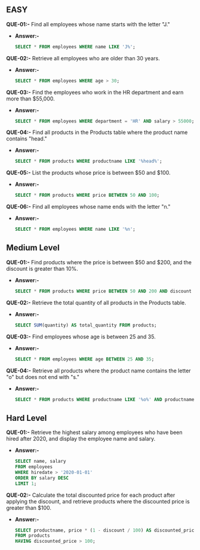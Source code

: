## EASY

**QUE-01:-** Find all employees whose name starts with the letter "J."


- **Answer:-** 

    ```sql
    SELECT * FROM employees WHERE name LIKE 'J%';
    ```

**QUE-02:-** Retrieve all employees who are older than 30 years.

- **Answer:-**

    ```sql
    SELECT * FROM employees WHERE age > 30;
    ```

**QUE-03:-** Find the employees who work in the HR department and earn more than $55,000.

- **Answer:-**

    ```sql
    SELECT * FROM employees WHERE department = 'HR' AND salary > 55000;
    ```

**QUE-04:-** Find all products in the Products table where the product name contains "head."

- **Answer:-**

    ```sql
    SELECT * FROM products WHERE productname LIKE '%head%';
    ```

**QUE-05:-** List the products whose price is between $50 and $100.

- **Answer:-**

    ```sql
    SELECT * FROM products WHERE price BETWEEN 50 AND 100;
    ```

**QUE-06:-** Find all employees whose name ends with the letter "n."


- **Answer:-**

    ```sql
    SELECT * FROM employees WHERE name LIKE '%n';
    ```

## Medium Level

**QUE-01:-** Find products where the price is between $50 and $200, and the discount is greater than 10%.

- **Answer:-**


    ```sql
    SELECT * FROM products WHERE price BETWEEN 50 AND 200 AND discount > 10;
    ```
**QUE-02:-** Retrieve the total quantity of all products in the Products table.

- **Answer:-**

    ```sql
    SELECT SUM(quantity) AS total_quantity FROM products;
    ```
**QUE-03:-** Find employees whose age is between 25 and 35.

- **Answer:-**

    ```sql
    SELECT * FROM employees WHERE age BETWEEN 25 AND 35;
    ```

**QUE-04:-** Retrieve all products where the product name contains the letter "o" but does not end with "s."


- **Answer:-**

    ```sql
    SELECT * FROM products WHERE productname LIKE '%o%' AND productname NOT LIKE '%s';
    ```

## Hard Level
**QUE-01:-** Retrieve the highest salary among employees who have been hired after 2020, and display the employee name and salary.

- **Answer:-**


    ```sql
    SELECT name, salary 
    FROM employees 
    WHERE hiredate > '2020-01-01' 
    ORDER BY salary DESC 
    LIMIT 1;
    ```

**QUE-02:-** Calculate the total discounted price for each product after applying the discount, and retrieve products where the discounted price is greater than $100.


- **Answer:-**

    ```sql
    SELECT productname, price * (1 - discount / 100) AS discounted_price 
    FROM products 
    HAVING discounted_price > 100;
    ```


